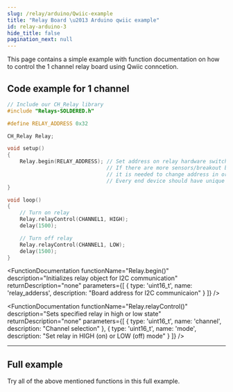 ```yaml
---
slug: /relay/arduino/Qwiic-example
title: "Relay Board \u2013 Arduino qwiic example"
id: relay-arduino-3
hide_title: false
pagination_next: null
---
```

This page contains a simple example with function documentation on how to control the 1 channel relay board using Qwiic conncetion.

## Code example for 1 channel 
```cpp
// Include our CH_Relay library
#include "Relays-SOLDERED.h"

#define RELAY_ADDRESS 0x32

CH_Relay Relay;

void setup()
{
    Relay.begin(RELAY_ADDRESS); // Set address on relay hardware switch using provided addresses and here (0x30 - 0x37)
                                // If there are more sensors/breakout boards are connected with same address,
                                // it is needed to change address in order to have normal I2C communication.
                                // Every end device should have unique address on same bus
}

void loop()
{
    // Turn on relay
    Relay.relayControl(CHANNEL1, HIGH);
    delay(1500);

    // Turn off relay
    Relay.relayControl(CHANNEL1, LOW);
    delay(1500);
}
```

<FunctionDocumentation
  functionName="CH_Relay Relay()"
   description="Creates relay object, number of channels depends on how many parameters are given to the constructor (there can be 1,2,4 arguments)"
  returnDescription="none"
/>

<FunctionDocumentation
  functionName="Relay.begin()"
  description="Initializes relay object for I2C communication"
  returnDescription="none"
  parameters={[
    { type: 'uint16_t', name: 'relay_adderss', description: "Board address for I2C communicaion" }
  ]}
/>

<FunctionDocumentation
  functionName="Relay.relayControl()"
  description="Sets specified relay in high or low state"
  returnDescription="none"
  parameters={[
    { type: 'uint16_t', name: 'channel', description: "Channel selection" },
    { type: 'uint16_t', name: 'mode', description: "Set relay in HIGH (on) or LOW (off) mode" }
  ]}
/>

---

## Full example

Try all of the above mentioned functions in this full example.

<QuickLink 
  title="RelayControl1CHEasyC.ino" 
  description="Example file to show how to control 1 channel relay board using Qwiic comunication."
  url="https://github.com/SolderedElectronics/Soldered-Relay-Arduino-Library/blob/dev/examples/EasyC/RelayControl1CHEasyC/RelayControl1CHEasyC.ino" 
/>

